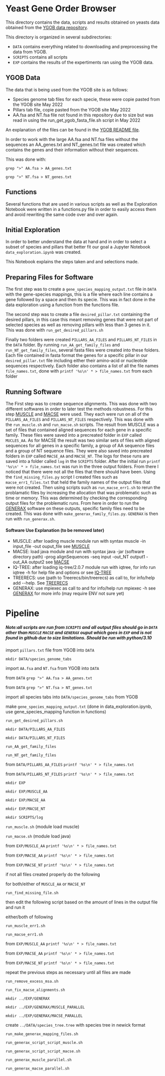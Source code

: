 # Yeast Gene Order Browser

This directory contains the data, scripts and results obtained on
yeasts data obtained from the <a href="ygob.ucd.ie/ygob/">YGOB data
repository</a>.

This directory is organized in several subdirectories:
- `DATA` contains everything related to downloading and preprocessing the data from YGOB.
- `SCRIPTS` contains all scripts
- `EXP` contains the results of the expertiments ran using the YGOB data.


## YGOB Data

The data that is being used from the YGOB site is as follows:
  - Species genome tab files for each specie, these were copie pasted from the YGOB site May 2022
  - Pillars tab file, copie pasted from the YGOB site May 2022
  - AA.fsa and NT.fsa file not found in this repository due to size but was read in using the run_get_ygob_fasta_file.sh script in May 2022

An explanation of the files can be found in the <a href="http://ygob.ucd.ie/ygob/data/v7-Aug2012/README">YGOB README file</a>.


In order to work with the large AA.fsa and NT.fsa files without the sequences an AA_genes.txt and NT_genes.txt file was created which contains the genes and their information without their sequences. 

This was done with:

`grep ">" AA.fsa > AA_genes.txt`

`grep ">" NT.fsa > NT_genes.txt`


## Functions

Several functions that are used in various scripts as well as the Exploration Notebook were written in a functions.py file in order to easily access them and avoid rewriting the same code over and over again.

## Initial Exploration

In order to better understand the data at hand and in order to select a subset of species and pillars that better fit our goal a Jupyter Notebook `data_exploration.ipynb` was created. 

This Notebook explains the steps taken and and selections made. 

## Preparing Files for Software

The first step was to create a `gene_species_mapping_output.txt` file in `DATA` with the gene-species mappings, this is a file where each line contains a gene followed by a space and then its specie. This was in fact done in the data exploration using a function from the functions file.

The second step was to create a file `desired_pillar.txt` containing the desired pillars, in this case this meant removing genes that were not part of selected species as well as removing pillars with less than 3 genes in it. This was done with `run_get_desired_pillars.sh`

Finally two folders were created `PILLARS_AA_FILES` and `PILLARS_NT_FILES` in the `DATA` folder. By running `run_AA_get_family_files` and `run_NT_get_family_files`, several fasta files were created into these folders. Each file contained in fasta format the genes for a specific pillar in our `desired_pillar.txt` file including either their amino-acid or nucleotide sequences respectively. Each folder also contains a list of all the file names `file_names.txt`, done with `printf '%s\n' * > file_names.txt` from each folder 


## Running Software

The First step was to create sequence alignments. This was done with two different softwares in order to later test the methods robustness. For this step [MUSCLE](http://drive5.com/muscle/) and [MACSE](https://bioweb.supagro.inra.fr/macse/) were used. They each were run on all of the `PILLARS_AA_FILES` and `PILLARS_NT_FILES` respectively. This was done with the `run_muscle.sh` and `run_macse.sh` scripts. The result from MUSCLE was a set of files that contained aligned sequences for each gene in a specific family. These files were saved into a precreated folder in `EXP` called `MUCLES_AA`. As for MACSE the result was two similar sets of files with aligned sequences for all genes in a specific family, a group of AA sequence files and a group of NT sequence files. They were also saved into precreated folders in `EXP` called `MACSE_AA` and `MACSE_NT`. The logs for these runs are saved into a folder called `log` in the `SCRIPTS` folder. After the initial run `printf '%s\n' * > file_names.txt` was run in the three output folders. From there I noticed that there were not all the files that there should have been. Using the `find_missing_files.py` script I created files such as `macse_err1_files.txt` that held the family names of the output files that were not created. Then using scripts such as `run_macse_err1.sh` to rerun the problamatic files by increasing the allocation that was problematic such as time or memory. This was determined by checking the corresponding output files for the problematic runs. From here in order to run the [GENERAX](https://github.com/BenoitMorel/GeneRax/wiki/GeneRax) software on these outputs, specific family files need to be created. This was done with `make_generax_family_files.py`.  `GENERAX` is then run with `run_generax.sh`.




#### Software Use Explanation (to be removed later)
  - MUSCLE: after loading muscle module run with syntax muscle -in input_file -out ouput_file see [MUSCLE](http://drive5.com/muscle/)
  - MACSE: load java module and run with syntax java -jar (software directory path) -prog alignSequences -seq input -out_NT output1 -out_AA output2 see [MACSE](https://bioweb.supagro.inra.fr/macse/)
  - IQ-TREE: after loading iq-tree/2.0.7 module run with iqtree, for info run iqtree -h for help file and options or see [IQ-TREE](http://www.iqtree.org/doc/Quickstart#minimal-command-line-examples)
  - TREERECS: use (path to Treerecs/bin/treerecs) as call to, for info/help add --help. See [TREERECS](https://project.inria.fr/treerecs/get-treerecs/)
  - GENERAX: use mpiexec as call to and for info/help  run mpiexec -h see [GENERAX](https://github.com/BenoitMorel/GeneRax/wiki/GeneRax) for more info (may require ENV not sure yet)



# Pipeline
##### Note:all scripts are run from `SCRIPTS` and all output files should go in `DATA` other than `MUSCLE`  `MACSE` and `GENERAX` ouput which goes in `EXP` and is not found in github due to size limitations. Should be run with python/3.10

import `pillars.txt` file from YGOB into `DATA`

`mkdir DATA/species_genome_tabs`

import `AA.fsa` and `NT.fsa` from YGOB into `DATA`

from `DATA` `grep ">" AA.fsa > AA_genes.txt`

from `DATA` `grep ">" NT.fsa > NT_genes.txt`

import all species tabs into `DATA/species_genome_tabs` from YGOB

make `gene_species_mapping_output.txt` (done in data_exploration.ipynb, use gene_species_mapping function in functions)

`run_get_desired_pillars.sh`

`mkdir DATA/PILLARS_AA_FILES`

`mkdir DATA/PILLARS_NT_FILES`

`run_AA_get_family_files`

`run_NT_get_family_files`

from `DATA/PILLARS_AA_FILES` `printf '%s\n' * > file_names.txt`

from `DATA/PILLARS_NT_FILES` `printf '%s\n' * > file_names.txt`

`mkdir EXP`

`mkdir EXP/MUSCLE_AA`

`mkdir EXP/MACSE_AA`

`mkdir EXP/MACSE_NT`

`mkdir SCRIPTS/log`

`run_muscle.sh` (module load muscle)

`run_macse.sh`  (module load java)

from `EXP/MUSCLE_AA` `printf '%s\n' * > file_names.txt`

from `EXP/MACSE_AA` `printf '%s\n' * > file_names.txt`

from `EXP/MACSE_NT` `printf '%s\n' * > file_names.txt`

if not all files created properly do the following

for both/either of `MUSCLE_AA` or `MACSE_NT`

`run_find_missing_file.sh`

then edit the following script based on the amount of lines in the output file and run it

either/both of following

`run_muscle_err1.sh`

`run_macse_err1.sh`

from `EXP/MUSCLE_AA` `printf '%s\n' * > file_names.txt`

from `EXP/MACSE_AA` `printf '%s\n' * > file_names.txt`

from `EXP/MACSE_NT` `printf '%s\n' * > file_names.txt`

repeat the previous steps as necessary until all files are made

`run_remove_excess_msa.sh`

`run_fix_macse_alignments.sh`

`mkdir ../EXP/GENERAX`

`mkdir ../EXP/GENERAX/MUSCLE_PARALLEL`

`mkdir ../EXP/GENERAX/MACSE_PARALLEL`

create `../DATA/species_tree.tree` with species tree in newick format

`run_make_generax_mapping_files.sh`

`run_generax_script_script_muscle.sh`

`run_generax_script_script_macse.sh`

`run_generax_muscle_parallel.sh`

`run_generax_macse_parallel.sh`

